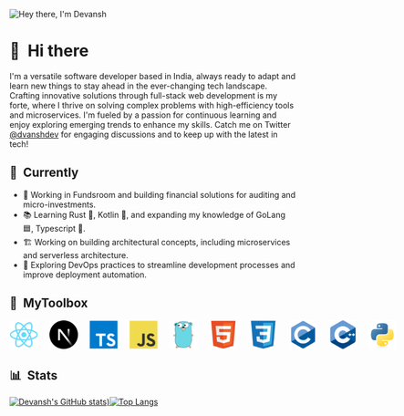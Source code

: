 ![Hey there, I'm Devansh](https://github.com/Crade47/Crade47/raw/master/headerGif.gif)
# 👋 &nbsp;Hi there

I'm a versatile software developer based in India, always ready to adapt and learn new things to stay ahead in the ever-changing tech landscape. Crafting innovative solutions through full-stack web development is my forte, where I thrive on solving complex problems with high-efficiency tools and microservices. I'm fueled by a passion for continuous learning and enjoy exploring emerging trends to enhance my skills. Catch me on Twitter [@dvanshdev](https://twitter.com/dvanshdev) for engaging discussions and to keep up with the latest in tech!

##  🌱 &nbsp;Currently

- 🏢 Working in Fundsroom and building financial solutions for auditing and micro-investments.
- 📚 Learning Rust 🦀, Kotlin 🤖, and expanding my knowledge of GoLang 🟦, Typescript 💙.
- 🏗️ Working on building architectural concepts, including microservices and serverless architecture.
- 🚀 Exploring DevOps practices to streamline development processes and improve deployment automation.

## 🧰 &nbsp;MyToolbox
<div style="display: inline-flex;gap: 0.5rem;">
<img src="https://raw.githubusercontent.com/devicons/devicon/master/icons/react/react-original.svg" alt="React" width="50" height="50"/> &nbsp;
<img src="https://raw.githubusercontent.com/devicons/devicon/master/icons/nextjs/nextjs-original.svg" alt="Next.js" width="50" height="50"/> &nbsp;
<img src="https://raw.githubusercontent.com/devicons/devicon/master/icons/typescript/typescript-original.svg" alt="TypeScript" width="50" height="50"/> &nbsp;
<img src="https://raw.githubusercontent.com/devicons/devicon/master/icons/javascript/javascript-original.svg" alt="JavaScript" width="50" height="50"/> &nbsp;
<img src="https://raw.githubusercontent.com/devicons/devicon/master/icons/go/go-original.svg" alt="TypeScript" width="50" height="50"/> &nbsp;
<img src="https://raw.githubusercontent.com/devicons/devicon/master/icons/html5/html5-original.svg" alt="HTML" width="50" height="50"/> &nbsp;
<img src="https://raw.githubusercontent.com/devicons/devicon/master/icons/css3/css3-original.svg" alt="CSS" width="50" height="50"/> &nbsp;
<img src="https://raw.githubusercontent.com/devicons/devicon/master/icons/c/c-original.svg" alt="C" width="50" height="50"/> &nbsp;
<img src="https://raw.githubusercontent.com/devicons/devicon/master/icons/cplusplus/cplusplus-original.svg" alt="C++" width="50" height="50"/> &nbsp;
<img src="https://raw.githubusercontent.com/devicons/devicon/master/icons/python/python-original.svg" alt="Python" width="50" height="50"/>
</div>

## 📊 &nbsp;Stats
[![Devansh's GitHub stats](https://github-readme-stats.vercel.app/api?username=Crade47&count_private=true&bg_color=0d1116&title_color=ce09ec&text_color=a4aacb&icon_color=007ec6))](https://github.com/anuraghazra/github-readme-stats)[![Top Langs](https://github-readme-stats-git-masterrstaa-rickstaa.vercel.app/api/top-langs/?username=Crade47&theme=dark&count_private=true&bg_color=0d1116&title_color=ce09ec&text_color=a4aacb&icon_color=007ec6)](https://github.com/anuraghazra/github-readme-stats)
